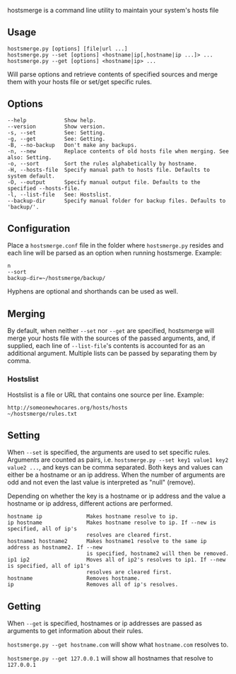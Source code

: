 hostsmerge is a command line utility to maintain your system's hosts file

## Usage
```
hostsmerge.py [options] [file|url ...]
hostsmerge.py --set [options] <hostname|ip[,hostname|ip ...]> ...
hostsmerge.py --get [options] <hostname|ip> ...
```
Will parse options and retrieve contents of specified sources and merge them with your hosts file or set/get specific rules.

## Options
```
--help            Show help.
--version         Show version.
-s, --set         See: Setting.
-g, --get         See: Getting.
-B, --no-backup   Don't make any backups.
-n, --new         Replace contents of old hosts file when merging. See also: Setting.
-o, --sort        Sort the rules alphabetically by hostname.
-H, --hosts-file  Specify manual path to hosts file. Defaults to system default.
-O, --output      Specify manual output file. Defaults to the specified --hosts-file.
-l, --list-file   See: Hostslist.
--backup-dir      Specify manual folder for backup files. Defaults to 'backup/'.
```

## Configuration
Place a `hostsmerge.conf` file in the folder where `hostsmerge.py` resides and each line will be parsed as an option when running hostsmerge. Example:
```
n
--sort
backup-dir=~/hostsmerge/backup/
```
Hyphens are optional and shorthands can be used as well.

## Merging
By default, when neither `--set` nor `--get` are specified, hostsmerge will merge your hosts file with the sources of the passed arguments, and, if supplied, each line of `--list-file`'s contents is accounted for as an additional argument. Multiple lists can be passed by separating them by comma.

### Hostslist
Hostslist is a file or URL that contains one source per line. Example:
```
http://someonewhocares.org/hosts/hosts
~/hostsmerge/rules.txt
```

## Setting
When `--set` is specified, the arguments are used to set specific rules. Arguments are counted as pairs, i.e. `hostsmerge.py --set key1 value1 key2 value2 ...`, and keys can be comma separated. Both keys and values can either be a hostname or an ip address. When the number of arguments are odd and not even the last value is interpreted as "null" (remove).

Depending on whether the key is a hostname or ip address and the value a hostname or ip address, different actions are performed.

```
hostname ip              Makes hostname resolve to ip.
ip hostname              Makes hostname resolve to ip. If --new is specified, all of ip's 
                         resolves are cleared first.
hostname1 hostname2      Makes hostname1 resolve to the same ip address as hostname2. If --new 
                         is specified, hostname2 will then be removed.
ip1 ip2                  Moves all of ip2's resolves to ip1. If --new is specified, all of ip1's 
                         resolves are cleared first.
hostname                 Removes hostname.
ip                       Removes all of ip's resolves.
```

## Getting
When ``--get`` is specified, hostnames or ip addresses are passed as arguments to get information about their rules.

`hostsmerge.py --get hostname.com` will show what `hostname.com` resolves to.

`hostsmerge.py --get 127.0.0.1` will show all hostnames that resolve to `127.0.0.1`
